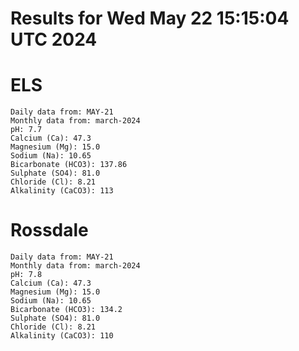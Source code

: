 # Results for Wed May 22 15:15:04 UTC 2024
# ELS
```
Daily data from: MAY-21
Monthly data from: march-2024
pH: 7.7
Calcium (Ca): 47.3
Magnesium (Mg): 15.0
Sodium (Na): 10.65
Bicarbonate (HCO3): 137.86
Sulphate (SO4): 81.0
Chloride (Cl): 8.21
Alkalinity (CaCO3): 113
```
# Rossdale
```
Daily data from: MAY-21
Monthly data from: march-2024
pH: 7.8
Calcium (Ca): 47.3
Magnesium (Mg): 15.0
Sodium (Na): 10.65
Bicarbonate (HCO3): 134.2
Sulphate (SO4): 81.0
Chloride (Cl): 8.21
Alkalinity (CaCO3): 110
```
